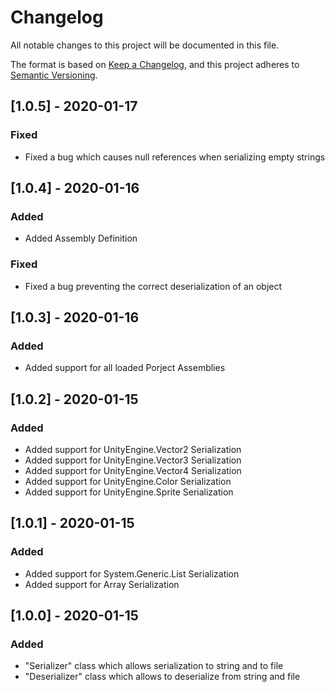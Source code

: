 # Changelog

All notable changes to this project will be documented in this file.

The format is based on [Keep a Changelog](https://keepachangelog.com/en/1.0.0/),
and this project adheres to [Semantic Versioning](https://semver.org/spec/v2.0.0.html).

## [1.0.5] - 2020-01-17

### Fixed
- Fixed a bug which causes null references when serializing empty strings

## [1.0.4] - 2020-01-16

### Added
- Added Assembly Definition

### Fixed
- Fixed a bug preventing the correct deserialization of an object

## [1.0.3] - 2020-01-16

### Added
- Added support for all loaded Porject Assemblies

## [1.0.2] - 2020-01-15

### Added
- Added support for UnityEngine.Vector2 Serialization
- Added support for UnityEngine.Vector3 Serialization
- Added support for UnityEngine.Vector4 Serialization
- Added support for UnityEngine.Color Serialization
- Added support for UnityEngine.Sprite Serialization

## [1.0.1] - 2020-01-15

### Added
- Added support for System.Generic.List Serialization
- Added support for Array Serialization

## [1.0.0] - 2020-01-15

### Added
- "Serializer" class which allows serialization to string and to file
- "Deserializer" class which allows to deserialize from string and file